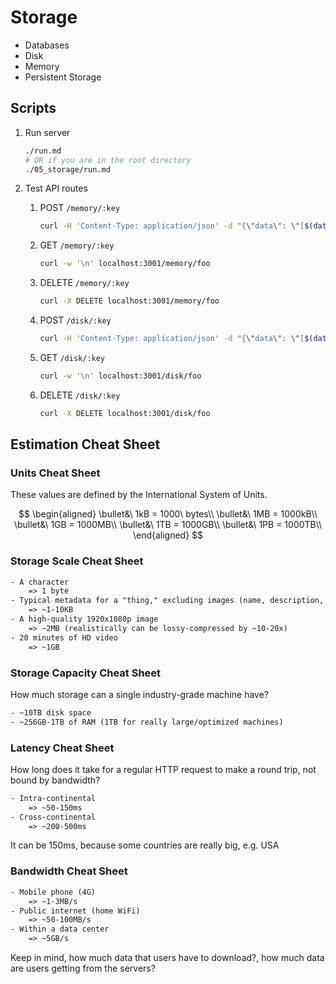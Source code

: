 # Storage

- Databases
- Disk
- Memory
- Persistent Storage

## Scripts

1. Run server

    ```bash
    ./run.md
    # OR if you are in the root directory
    ./05_storage/run.md
    ```

2. Test API routes

    1. POST `/memory/:key`

        ```bash
        curl -H 'Content-Type: application/json' -d "{\"data\": \"[$(date '+%Y-%m-%d %H:%M:%S')] Here is some data\"}" localhost:3001/memory/foo
        ```

    2. GET `/memory/:key`

        ```bash
        curl -w '\n' localhost:3001/memory/foo
        ```

    3. DELETE `/memory/:key`

        ```bash
        curl -X DELETE localhost:3001/memory/foo
        ```

    4. POST `/disk/:key`

        ```bash
        curl -H 'Content-Type: application/json' -d "{\"data\": \"[$(date '+%Y-%m-%d %H:%M:%S')] Here is some data\"}" localhost:3001/disk/foo
        ```

    5. GET `/disk/:key`

        ```bash
        curl -w '\n' localhost:3001/disk/foo
        ```

    6. DELETE `/disk/:key`

        ```bash
        curl -X DELETE localhost:3001/disk/foo
        ```

## Estimation Cheat Sheet

### Units Cheat Sheet

These values are defined by the International System of Units.

$$
\begin{aligned}
  \bullet&\ 1kB = 1000\ bytes\\
  \bullet&\ 1MB = 1000kB\\
  \bullet&\ 1GB = 1000MB\\
  \bullet&\ 1TB = 1000GB\\
  \bullet&\ 1PB = 1000TB\\
\end{aligned}
$$

### Storage Scale Cheat Sheet

```txt
- A character
    => 1 byte
- Typical metadata for a "thing," excluding images (name, description, other attributes, etc.)
    => ~1-10KB
- A high-quality 1920x1080p image
    => ~2MB (realistically can be lossy-compressed by ~10-20x)
- 20 minutes of HD video
    => ~1GB
```

### Storage Capacity Cheat Sheet

How much storage can a single industry-grade machine have?

```txt
- ~10TB disk space
- ~256GB-1TB of RAM (1TB for really large/optimized machines)
```

### Latency Cheat Sheet

How long does it take for a regular HTTP request to make a round trip, not bound by bandwidth?

```txt
- Intra-continental
    => ~50-150ms
- Cross-continental
    => ~200-500ms
```

It can be 150ms, because some countries are really big, e.g. USA

### Bandwidth Cheat Sheet

```txt
- Mobile phone (4G)
    => ~1-3MB/s
- Public internet (home WiFi)
    => ~50-100MB/s
- Within a data center
    => ~5GB/s
```

Keep in mind, how much data that users have to download?, how much data are users getting from the servers?
